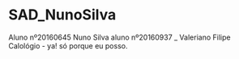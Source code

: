 # SAD_NunoSilva
Aluno nº20160645 Nuno Silva
aluno nº20160937 _ Valeriano Filipe Calológio - ya! só porque eu posso.
